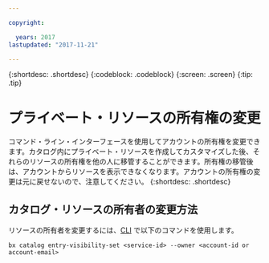 ```yaml
---

copyright:

  years: 2017
lastupdated: "2017-11-21"

---
```


{:shortdesc: .shortdesc}
{:codeblock: .codeblock}
{:screen: .screen}
{:tip: .tip}

# プライベート・リソースの所有権の変更

コマンド・ライン・インターフェースを使用してアカウントの所有権を変更できます。カタログ内にプライベート・リソースを作成してカスタマイズした後、それらのリソースの所有権を他の人に移管することができます。所有権の移管後は、アカウントからリソースを表示できなくなります。アカウントの所有権の変更は元に戻せないので、注意してください。
{:shortdesc: .shortdesc}

## カタログ・リソースの所有者の変更方法

リソースの所有者を変更するには、[CLI](docs/cli/reference/bluemix_cli/bx_cli.html#bx_commands_settings) で以下のコマンドを使用します。

`bx catalog entry-visibility-set <service-id> --owner <account-id or account-email>`
